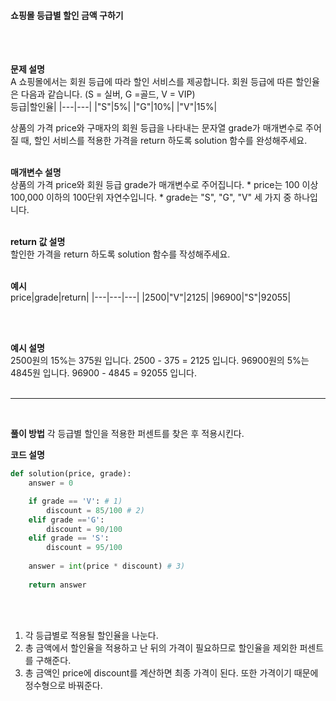 #### 쇼핑몰 등급별 할인 금액 구하기

<br/><br/>

**문제 설명**<br/>
A 쇼핑몰에서는 회원 등급에 따라 할인 서비스를 제공합니다. 회원 등급에 따른 할인율은 다음과 같습니다. (S = 실버, G =골드, V = VIP)<br/>
등급|할인율|
|---|---|
|"S"|5%|
|"G"|10%|
|"V"|15%|

상품의 가격 price와 구매자의 회원 등급을 나타내는 문자열 grade가 매개변수로 주어질 때, 할인 서비스를 적용한 가격을 return 하도록 solution 함수를 완성해주세요.
<br/><br/>

**매개변수 설명**<br/>
상품의 가격 price와 회원 등급 grade가 매개변수로 주어집니다. * price는 100 이상 100,000 이하의 100단위 자연수입니다. * grade는 "S", "G", "V" 세 가지 중 하나입니다.
<br/><br/>

**return 값 설명**<br/>
할인한 가격을 return 하도록 solution 함수를 작성해주세요.
<br/><br/>

**예시**<br/>
price|grade|return|
|---|---|---|
|2500|"V"|2125|
|96900|"S"|92055|

<br/><br/>

**예시 설명**<br/>
2500원의 15%는 375원 입니다. 2500 - 375 = 2125 입니다.
96900원의 5%는 4845원 입니다. 96900 - 4845 = 92055 입니다.
<br/><br/>

---
<br/>

**풀이 방법**
각 등급별 할인을 적용한 퍼센트를 찾은 후 적용시킨다.
<br/>

**코드 설명**
```python
def solution(price, grade):
	answer = 0

	if grade == 'V': # 1)
		discount = 85/100 # 2)
	elif grade =='G':
		discount = 90/100
	elif grade == 'S':
		discount = 95/100
		
	answer = int(price * discount) # 3)
	
	return answer

```
<br/><br/>

1) 각 등급별로 적용될 할인율을 나눈다.
2) 총 금액에서 할인율을 적용하고 난 뒤의 가격이 필요하므로 할인율을 제외한 퍼센트를 구해준다.
3) 총 금액인 price에 discount를 계산하면 최종 가격이 된다. 또한 가격이기 때문에 정수형으로 바꿔준다.
